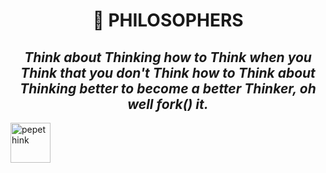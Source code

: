 <h1 align="center">
	📖 PHILOSOPHERS
</h1>
<h2 align="center">
	<b><i>Think about Thinking how to Think when you Think that you don't Think how to Think about Thinking better to become a better Thinker, oh well fork() it.</a></a></i></b><br>
</h2>
<img src="https://cdn3.emoji.gg/emojis/5590-pepethink.png" width="64px" height="64px" alt="pepethink">